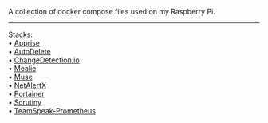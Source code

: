 A collection of docker compose files used on my Raspberry Pi.

---

Stacks:<br/>
• [Apprise](https://github.com/caronc/apprise)<br/>
• [AutoDelete](https://github.com/riking/AutoDelete)<br/>
• [ChangeDetection.io](https://github.com/dgtlmoon/changedetection.io)<br/>
• [Mealie](https://github.com/mealie-recipes/mealie)<br/>
• [Muse](https://github.com/museofficial/muse)<br/>
• [NetAlertX](https://github.com/jokob-sk/NetAlertX)<br/>
• [Portainer](https://github.com/portainer/portainer)<br/>
• [Scrutiny](https://github.com/AnalogJ/scrutiny)<br/>
• [TeamSpeak-Prometheus](https://github.com/TilmannF/teamspeak-prometheus)<br/>
